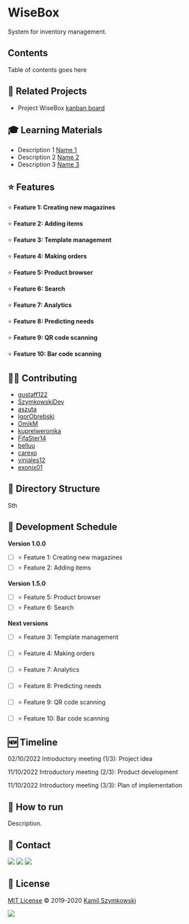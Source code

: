 
# WiseBox
System for inventory management.

## Contents
Table of contents goes here

## 🔗 Related Projects
* Project WiseBox [kanban board](https://github.com/users/SzymkowskiDev/projects/7/views/1)

## 🎓 Learning Materials
* Description 1 [Name 1](http://markdown.github.io)
* Description 2 [Name 2](http://markdown.github.io)
* Description 3 [Name 3](http://markdown.github.io)

## ⭐ Features

⭐ **Feature 1: Creating new magazines**

⭐ **Feature 2: Adding items**

⭐ **Feature 3: Template management**

⭐ **Feature 4: Making orders**

⭐ **Feature 5: Product browser**

⭐ **Feature 6: Search**

⭐ **Feature 7: Analytics**

⭐ **Feature 8: Predicting needs**

⭐ **Feature 9: QR code scanning**

⭐ **Feature 10: Bar code scanning**


## 👨‍💻 Contributing
- [gustaff122](https://github.com/gustaff122)
- [SzymkowskiDev](https://github.com/SzymkowskiDev)
- [aszuta](https://github.com/aszuta)
- [IgorObrebski](https://github.com/IgorObrebski)
- [OmikM](https://github.com/OmikM)
- [kuprelweronika](https://github.com/kuprelweronika)
- [FifaSter14](https://github.com/FifaSter14)
- [belluu](https://github.com/belluu)
- [carexo](https://github.com/carexo)
- [viniales12](https://github.com/viniales12)
- [exonix01](https://github.com/exonix01)


## 📂 Directory Structure
Sth

## 📅 Development Schedule

**Version 1.0.0**

- [ ] ⭐ Feature 1: Creating new magazines
- [ ] ⭐ Feature 2: Adding items

**Version 1.5.0**

- [ ] ⭐ Feature 5: Product browser
- [ ] ⭐ Feature 6: Search

**Next versions**

- [ ] ⭐ Feature 3: Template management
- [ ] ⭐ Feature 4: Making orders
- [ ] ⭐ Feature 7: Analytics
- [ ] ⭐ Feature 8: Predicting needs
- [ ] ⭐ Feature 9: QR code scanning
- [ ] ⭐ Feature 10: Bar code scanning


## 🆕 Timeline

02/10/2022  Introductory meeting (1/3): Project idea

11/10/2022  Introductory meeting (2/3): Product development

11/10/2022  Introductory meeting (3/3): Plan of implementation

## 🚀 How to run
Description.


## 📧 Contact
[![](https://img.shields.io/twitter/url?label=/kamil-szymkowski/&logo=linkedin&logoColor=%230077B5&style=social&url=https%3A%2F%2Fwww.linkedin.com%2Fin%2Fkamil-szymkowski%2F)](https://www.linkedin.com/in/kamil-szymkowski/) [![](https://img.shields.io/twitter/url?label=@szymkowskidev&logo=medium&logoColor=%23292929&style=social&url=https%3A%2F%2Fmedium.com%2F%40szymkowskidev)](https://medium.com/@szymkowskidev) [![](https://img.shields.io/twitter/url?label=/SzymkowskiDev&logo=github&logoColor=%23292929&style=social&url=https%3A%2F%2Fgithub.com%2FSzymkowskiDev)](https://github.com/SzymkowskiDev)

## 📄 License
[MIT License](https://choosealicense.com/licenses/mit/) ©️ 2019-2020 [Kamil Szymkowski](https://github.com/SzymkowskiDev "Get in touch!")

[![](https://img.shields.io/badge/license-MIT-green?style=plastic)](https://choosealicense.com/licenses/mit/)





